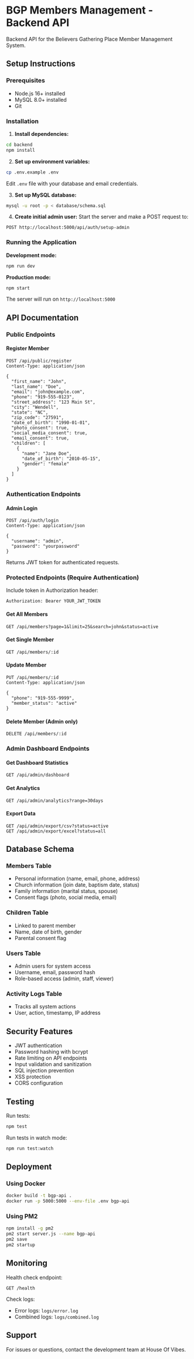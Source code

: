 # BGP Members Management - Backend API

Backend API for the Believers Gathering Place Member Management System.

## Setup Instructions

### Prerequisites
- Node.js 16+ installed
- MySQL 8.0+ installed
- Git

### Installation

1. **Install dependencies:**
```bash
cd backend
npm install
```

2. **Set up environment variables:**
```bash
cp .env.example .env
```
Edit `.env` file with your database and email credentials.

3. **Set up MySQL database:**
```bash
mysql -u root -p < database/schema.sql
```

4. **Create initial admin user:**
Start the server and make a POST request to:
```
POST http://localhost:5000/api/auth/setup-admin
```

### Running the Application

**Development mode:**
```bash
npm run dev
```

**Production mode:**
```bash
npm start
```

The server will run on `http://localhost:5000`

## API Documentation

### Public Endpoints

#### Register Member
```
POST /api/public/register
Content-Type: application/json

{
  "first_name": "John",
  "last_name": "Doe",
  "email": "john@example.com",
  "phone": "919-555-0123",
  "street_address": "123 Main St",
  "city": "Wendell",
  "state": "NC",
  "zip_code": "27591",
  "date_of_birth": "1990-01-01",
  "photo_consent": true,
  "social_media_consent": true,
  "email_consent": true,
  "children": [
    {
      "name": "Jane Doe",
      "date_of_birth": "2010-05-15",
      "gender": "female"
    }
  ]
}
```

### Authentication Endpoints

#### Admin Login
```
POST /api/auth/login
Content-Type: application/json

{
  "username": "admin",
  "password": "yourpassword"
}
```

Returns JWT token for authenticated requests.

### Protected Endpoints (Require Authentication)

Include token in Authorization header:
```
Authorization: Bearer YOUR_JWT_TOKEN
```

#### Get All Members
```
GET /api/members?page=1&limit=25&search=john&status=active
```

#### Get Single Member
```
GET /api/members/:id
```

#### Update Member
```
PUT /api/members/:id
Content-Type: application/json

{
  "phone": "919-555-9999",
  "member_status": "active"
}
```

#### Delete Member (Admin only)
```
DELETE /api/members/:id
```

### Admin Dashboard Endpoints

#### Get Dashboard Statistics
```
GET /api/admin/dashboard
```

#### Get Analytics
```
GET /api/admin/analytics?range=30days
```

#### Export Data
```
GET /api/admin/export/csv?status=active
GET /api/admin/export/excel?status=all
```

## Database Schema

### Members Table
- Personal information (name, email, phone, address)
- Church information (join date, baptism date, status)
- Family information (marital status, spouse)
- Consent flags (photo, social media, email)

### Children Table
- Linked to parent member
- Name, date of birth, gender
- Parental consent flag

### Users Table
- Admin users for system access
- Username, email, password hash
- Role-based access (admin, staff, viewer)

### Activity Logs Table
- Tracks all system actions
- User, action, timestamp, IP address

## Security Features

- JWT authentication
- Password hashing with bcrypt
- Rate limiting on API endpoints
- Input validation and sanitization
- SQL injection prevention
- XSS protection
- CORS configuration

## Testing

Run tests:
```bash
npm test
```

Run tests in watch mode:
```bash
npm run test:watch
```

## Deployment

### Using Docker
```bash
docker build -t bgp-api .
docker run -p 5000:5000 --env-file .env bgp-api
```

### Using PM2
```bash
npm install -g pm2
pm2 start server.js --name bgp-api
pm2 save
pm2 startup
```

## Monitoring

Health check endpoint:
```
GET /health
```

Check logs:
- Error logs: `logs/error.log`
- Combined logs: `logs/combined.log`

## Support

For issues or questions, contact the development team at House Of Vibes.